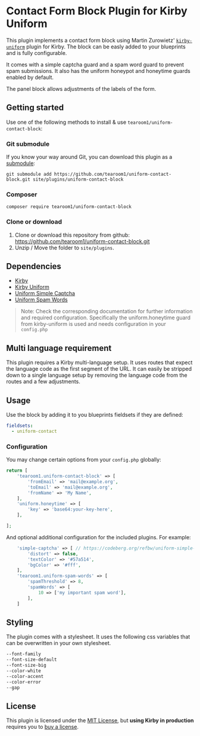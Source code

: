 # Contact Form Block Plugin for Kirby Uniform

This plugin implements a contact form block using Martin Zurowietz' [`kirby-uniform`](https://github.com/mzur/kirby-uniform) plugin for Kirby.
The block can be easly added to your blueprints and is fully configurable.

It comes with a simple captcha guard and a spam word guard to prevent spam submissions.
It also has the uniform honeypot and honeytime guards enabled by default.

The panel block allows adjustments of the labels of the form.

## Getting started

Use one of the following methods to install & use `tearoom1/uniform-contact-block`:


### Git submodule

If you know your way around Git, you can download this plugin as a [submodule](https://github.com/blog/2104-working-with-submodules):

```text
git submodule add https://github.com/tearoom1/uniform-contact-block.git site/plugins/uniform-contact-block
```


### Composer

```text
composer require tearoom1/uniform-contact-block
```


### Clone or download

1. Clone or download this repository from github: https://github.com/tearoom1/uniform-contact-block.git
2. Unzip / Move the folder to `site/plugins`.

## Dependencies

- [Kirby](https://getkirby.com)
- [Kirby Uniform](https://github.com/mzur/kirby-uniform)
- [Uniform Simple Captcha](https://codeberg.org/refbw/uniform-simple-captcha)
- [Uniform Spam Words](https://github.com/tearoom1/uniform-spam-words)

> Note: Check the corresponding documentation for further information and required configuration.
Specifically the uniform.honeytime guard from kirby-uniform is used and needs configuration in your `config.php`

## Multi language requirement
This plugin requires a Kirby multi-language setup. It uses routes that expect the language code as the first segment of the URL.
It can easily be stripped down to a single language setup by removing the language code from the routes and a few adjustments.

## Usage

Use the block by adding it to you blueprints fieldsets if they are defined:

```yaml
fieldsets:
  - uniform-contact
```

### Configuration

You may change certain options from your `config.php` globally:

```php
return [
    'tearoom1.uniform-contact-block' => [
        'fromEmail' => 'mail@example.org',
        'toEmail' => 'mail@example.org',
        'fromName' => 'My Name',
    ],
    'uniform.honeytime' => [
        'key' => 'base64:your-key-here',
    ],

];
```
And optional additional configuration for the included plugins. For example:
```php
    'simple-captcha' => [ // https://codeberg.org/refbw/uniform-simple-captcha
        'distort' => false,
        'textColor' => '#57a514',
        'bgColor' => '#fff',
    ],
    'tearoom1.uniform-spam-words' => [
        'spamThreshold' => 8,
        'spamWords' => [
            10 => ['my important spam word'],
        ],
    ]
```

## Styling

The plugin comes with a stylesheet.
It uses the following css variables that can be overwritten in your own stylesheet.

```css
--font-family
--font-size-default
--font-size-big
--color-white
--color-accent
--color-error
--gap
```

## License

This plugin is licensed under the [MIT License](LICENSE), but **using Kirby in production** requires you to [buy a license](https://getkirby.com/buy).
